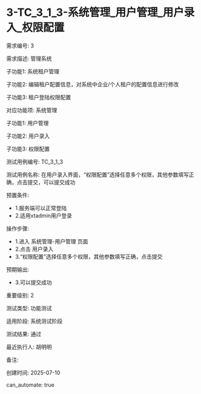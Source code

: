 # 3-TC_3_1_3-系统管理_用户管理_用户录入_权限配置

需求编号: 3

需求描述: 管理系统

子功能1: 系统租户管理

子功能2: 编辑租户配置信息，对系统中企业/个人租户的配置信息进行修改

子功能3: 租户登陆权限配置


对应功能项: 系统管理

子功能1: 用户管理

子功能2: 用户录入

子功能3: 权限配置


测试用例编号: TC_3_1_3

测试用例名称: 在用户录入界面，“权限配置”选择任意多个权限，其他参数填写正确，点击提交，可以提交成功

预置条件:
- 1.服务端可以正常登陆
- 2.适用xtadmin用户登录

操作步骤:
- 1.进入 系统管理-用户管理 页面
- 2.点击 用户录入
- 3.“权限配置”选择任意多个权限，其他参数填写正确，点击提交

预期输出:
- 3.可以提交成功

重要级别: 2

测试类型: 功能测试

适用阶段: 系统测试阶段

测试结果: 通过

最近执行人: 胡明明

备注: 

创建时间: 2025-07-10

can_automate: true
